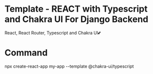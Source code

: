 # Template - REACT with Typescript and Chakra UI For Django Backend

React, React Router, Typescript and Chakra UI💕

# Command

npx create-react-app my-app --template @chakra-ui/typescript
